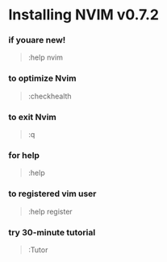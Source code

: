 # Installing NVIM v0.7.2
###  if youare new!
>:help nvim

### to optimize Nvim
> :checkhealth

### to exit Nvim
> :q

### for help
> :help

### to registered vim user
> :help register

### try 30-minute tutorial
> :Tutor

